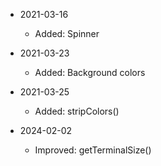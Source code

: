 * 2021-03-16
	* Added: Spinner

* 2021-03-23
	* Added: Background colors

* 2021-03-25
	* Added: stripColors()

* 2024-02-02
	* Improved: getTerminalSize()

